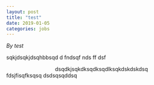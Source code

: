 ```yaml
---
layout: post
title: "test"
date: 2019-01-05
categories: jobs
---
```


*By test*

sqkjdsqkjdsqhbbsqd d fndsqf nds ff dsf<center>dsqdkjsqkdksqdksqdlksqkdskdskdsq</center> fdsjfisqfksqsq dsdsqsqddsq